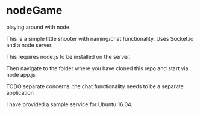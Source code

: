 # nodeGame
playing around with node



This is a simple little shooter with naming/chat functionality. Uses Socket.io and a node server.

This requires node.js to be installed on the server.

Then navigate to the folder where you have cloned this repo and start via node app.js

TODO separate concerns, the chat functionality needs to be a separate application 

I have provided a sample service for Ubuntu 16.04.

